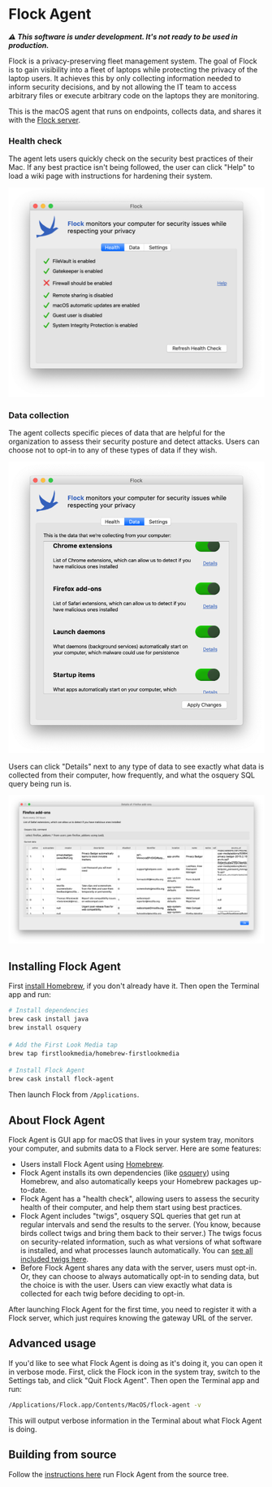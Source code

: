 # Flock Agent

_**⚠️ This software is under development. It's not ready to be used in production.**_

Flock is a privacy-preserving fleet management system. The goal of Flock is to gain visibility into a fleet of laptops while protecting the privacy of the laptop users. It achieves this by only collecting information needed to inform security decisions, and by not allowing the IT team to access arbitrary files or execute arbitrary code on the laptops they are monitoring.

This is the macOS agent that runs on endpoints, collects data, and shares it with the [Flock server](https://github.com/firstlookmedia/flock).

### Health check

The agent lets users quickly check on the security best practices of their Mac. If any best practice isn't being followed, the user can click "Help" to load a wiki page with instructions for hardening their system.

![Health screenshot](./assets/screenshot1.png)

### Data collection

The agent collects specific pieces of data that are helpful for the organization to assess their security posture and detect attacks. Users can choose not to opt-in to any of these types of data if they wish.

![Data screenshot](./assets/screenshot2.png)

Users can click "Details" next to any type of data to see exactly what data is collected from their computer, how frequently, and what the osquery SQL query being run is.

![Data screenshot](./assets/screenshot3.png)

## Installing Flock Agent

First [install Homebrew](https://brew.sh/), if you don't already have it. Then open the Terminal app and run:

```sh
# Install dependencies
brew cask install java
brew install osquery

# Add the First Look Media tap
brew tap firstlookmedia/homebrew-firstlookmedia

# Install Flock Agent
brew cask install flock-agent
```

Then launch Flock from `/Applications`.

## About Flock Agent

Flock Agent is GUI app for macOS that lives in your system tray, monitors your computer, and submits data to a Flock server. Here are some features:

- Users install Flock Agent using [Homebrew](https://brew.sh/).
- Flock Agent installs its own dependencies (like [osquery](https://osquery.io/)) using Homebrew, and also automatically keeps your Homebrew packages up-to-date.
- Flock Agent has a "health check", allowing users to assess the security health of their computer, and help them start using best practices.
- Flock Agent includes "twigs", osquery SQL queries that get run at regular intervals and send the results to the server. (You know, because birds collect twigs and bring them back to their server.) The twigs focus on security-related information, such as what versions of what software is installed, and what processes launch automatically. You can [see all included twigs here](./flock_agent/twigs.py).
- Before Flock Agent shares any data with the server, users must opt-in. Or, they can choose to always automatically opt-in to sending data, but the choice is with the user. Users can view exactly what data is collected for each twig before deciding to opt-in.

After launching Flock Agent for the first time, you need to register it with a Flock server, which just requires knowing the gateway URL of the server.

## Advanced usage

If you'd like to see what Flock Agent is doing as it's doing it, you can open it in verbose mode. First, click the Flock icon in the system tray, switch to the Settings tab, and click "Quit Flock Agent". Then open the Terminal app and run:

```sh
/Applications/Flock.app/Contents/MacOS/flock-agent -v
```

This will output verbose information in the Terminal about what Flock Agent is doing.

## Building from source

Follow the [instructions here](/BUILD.md) run Flock Agent from the source tree.
